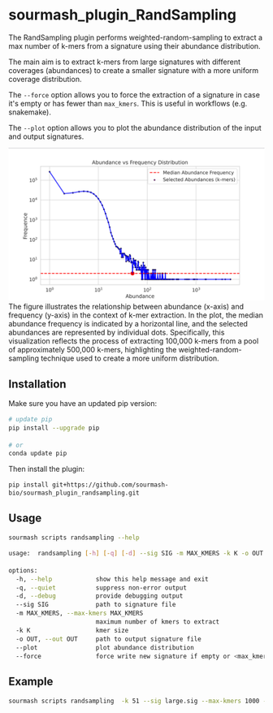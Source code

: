 # sourmash_plugin_RandSampling


The RandSampling plugin performs weighted-random-sampling to extract a max number of k-mers from a signature using their abundance distribution.

 The main aim is to extract k-mers from large signatures with different coverages (abundances) to create a smaller signature with a more uniform coverage distribution.

The `--force` option allows you to force the extraction of a signature in case it's empty or has fewer than `max_kmers`. This is useful in workflows (e.g. snakemake).

The `--plot` option allows you to plot the abundance distribution of the input and output signatures.


![alt text](assets/image.png)
The figure illustrates the relationship between abundance (x-axis) and frequency (y-axis) in the context of k-mer extraction. In the plot, the median abundance frequency is indicated by a horizontal line, and the selected abundances are represented by individual dots. Specifically, this visualization reflects the process of extracting 100,000 k-mers from a pool of approximately 500,000 k-mers, highlighting the weighted-random-sampling technique used to create a more uniform distribution.



## Installation

Make sure you have an updated pip version:

```bash
# update pip
pip install --upgrade pip

# or 
conda update pip
```

Then install the plugin:


```
pip install git+https://github.com/sourmash-bio/sourmash_plugin_randsampling.git
```

## Usage

```bash
sourmash scripts randsampling --help
```

```bash
usage:  randsampling [-h] [-q] [-d] --sig SIG -m MAX_KMERS -k K -o OUT [--plot] [--force]

options:
  -h, --help            show this help message and exit
  -q, --quiet           suppress non-error output
  -d, --debug           provide debugging output
  --sig SIG             path to signature file
  -m MAX_KMERS, --max-kmers MAX_KMERS
                        maximum number of kmers to extract
  -k K                  kmer size
  -o OUT, --out OUT     path to output signature file
  --plot                plot abundance distribution
  --force               force write new signature if empty or <max_kmers
```

## Example
    
```bash
sourmash scripts randsampling  -k 51 --sig large.sig --max-kmers 1000 --plot --force -o subsampled.sig
```